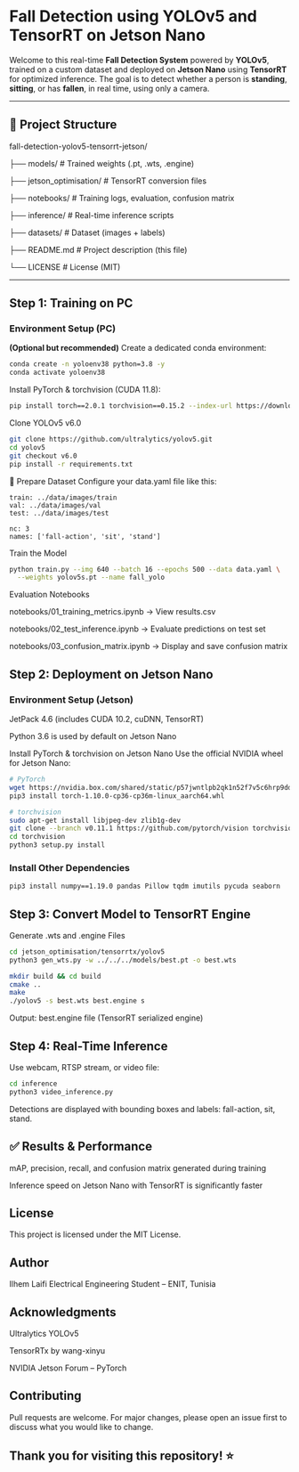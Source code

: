 #  Fall Detection using YOLOv5 and TensorRT on Jetson Nano

Welcome to this real-time **Fall Detection System** powered by **YOLOv5**, trained on a custom dataset and deployed on **Jetson Nano** using **TensorRT** for optimized inference. The goal is to detect whether a person is **standing**, **sitting**, or has **fallen**, in real time, using only a camera.

---

## 📁 Project Structure

fall-detection-yolov5-tensorrt-jetson/

├── models/ # Trained weights (.pt, .wts, .engine)

├── jetson_optimisation/ # TensorRT conversion files

├── notebooks/ # Training logs, evaluation, confusion matrix

├── inference/ # Real-time inference scripts

├── datasets/ # Dataset (images + labels)

├── README.md # Project description (this file)

└── LICENSE # License (MIT)


---

##  Step 1: Training on PC

###  Environment Setup (PC)

**(Optional but recommended)** Create a dedicated conda environment:

```bash
conda create -n yoloenv38 python=3.8 -y
conda activate yoloenv38
```
Install PyTorch & torchvision (CUDA 11.8):

```bash
pip install torch==2.0.1 torchvision==0.15.2 --index-url https://download.pytorch.org/whl/cu118

```

Clone YOLOv5 v6.0

```bash
git clone https://github.com/ultralytics/yolov5.git
cd yolov5
git checkout v6.0
pip install -r requirements.txt

```
📁 Prepare Dataset
Configure your data.yaml file like this:

    train: ../data/images/train
    val: ../data/images/val
    test: ../data/images/test

    nc: 3
    names: ['fall-action', 'sit', 'stand']

Train the Model

```bash
python train.py --img 640 --batch 16 --epochs 500 --data data.yaml \
  --weights yolov5s.pt --name fall_yolo
```
 Evaluation Notebooks
 
 notebooks/01_training_metrics.ipynb → View results.csv

notebooks/02_test_inference.ipynb → Evaluate predictions on test set

notebooks/03_confusion_matrix.ipynb → Display and save confusion matrix

##  Step 2: Deployment on Jetson Nano
###  Environment Setup (Jetson)
JetPack 4.6 (includes CUDA 10.2, cuDNN, TensorRT)

Python 3.6 is used by default on Jetson Nano

 Install PyTorch & torchvision on Jetson Nano
 Use the official NVIDIA wheel for Jetson Nano:

 ```bash
# PyTorch
wget https://nvidia.box.com/shared/static/p57jwntlpb2qk1n52f7v5c6hrp9ddp4f.whl -O torch-1.10.0-cp36-cp36m-linux_aarch64.whl
pip3 install torch-1.10.0-cp36-cp36m-linux_aarch64.whl

# torchvision
sudo apt-get install libjpeg-dev zlib1g-dev
git clone --branch v0.11.1 https://github.com/pytorch/vision torchvision
cd torchvision
python3 setup.py install
 ```
### Install Other Dependencies
```bash
pip3 install numpy==1.19.0 pandas Pillow tqdm imutils pycuda seaborn

```

## Step 3: Convert Model to TensorRT Engine
  Generate .wts and .engine Files
```bash
cd jetson_optimisation/tensorrtx/yolov5
python3 gen_wts.py -w ../../../models/best.pt -o best.wts

mkdir build && cd build
cmake ..
make
./yolov5 -s best.wts best.engine s
```
Output: best.engine file (TensorRT serialized engine)



## Step 4: Real-Time Inference
Use webcam, RTSP stream, or video file:


```bash
cd inference
python3 video_inference.py

```
Detections are displayed with bounding boxes and labels: fall-action, sit, stand.

## ✅ Results & Performance

mAP, precision, recall, and confusion matrix generated during training

Inference speed on Jetson Nano with TensorRT is significantly faster


## License
This project is licensed under the MIT License.

## Author
Ilhem Laifi
Electrical Engineering Student – ENIT, Tunisia

##  Acknowledgments
Ultralytics YOLOv5

TensorRTx by wang-xinyu

NVIDIA Jetson Forum – PyTorch

## Contributing

Pull requests are welcome. For major changes, please open an issue first to discuss what you would like to change.

## Thank you for visiting this repository! ⭐




















